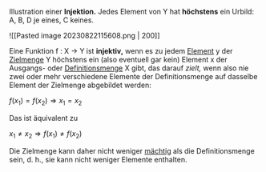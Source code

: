 Illustration einer **Injektion.**  Jedes Element von Y hat **höchstens** ein Urbild: A, B, D je eines, C keines.

![[Pasted image 20230822115608.png | 200]]

Eine Funktion f : X → Y ist **injektiv,** wenn es zu jedem [Element](https://de.wikipedia.org/wiki/Element_(Mathematik) "Element (Mathematik)") y der [Zielmenge](https://de.wikipedia.org/wiki/Zielmenge "Zielmenge") Y höchstens ein (also eventuell gar kein) Element x der Ausgangs- oder [Definitionsmenge](https://de.wikipedia.org/wiki/Definitionsmenge "Definitionsmenge") X gibt, das darauf _zielt,_ wenn also nie zwei oder mehr verschiedene Elemente der Definitionsmenge auf dasselbe Element der Zielmenge abgebildet werden:

$f ( x_1 ) = f ( x_2 ) \Rightarrow x_1 = x_2$

Das ist äquivalent zu

$x_1 \ne x_2 \Rightarrow f ( x_1 ) \ne f ( x_2 )$

Die Zielmenge kann daher nicht weniger [mächtig](Kardinalität.md) als die Definitionsmenge sein, d. h., sie kann nicht weniger Elemente enthalten.


